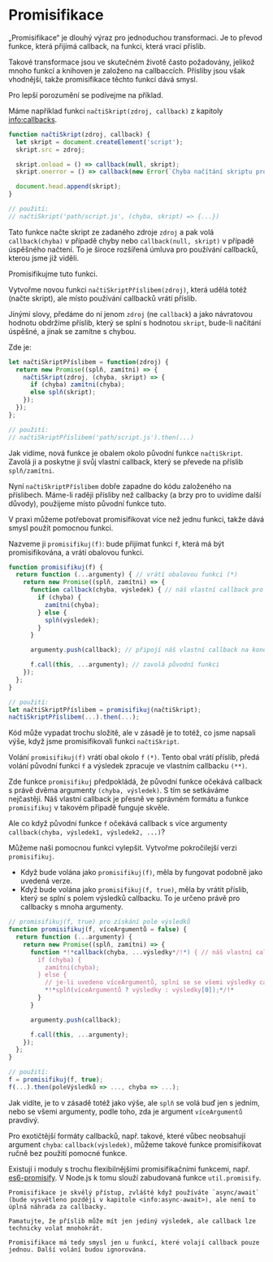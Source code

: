 # Promisifikace

„Promisifikace“ je dlouhý výraz pro jednoduchou transformaci. Je to převod funkce, která přijímá callback, na funkci, která vrací příslib.

Takové transformace jsou ve skutečném životě často požadovány, jelikož mnoho funkcí a knihoven je založeno na callbaccích. Přísliby jsou však vhodnější, takže promisifikace těchto funkcí dává smysl.

Pro lepší porozumění se podívejme na příklad.

Máme například funkci `načtiSkript(zdroj, callback)` z kapitoly <info:callbacks>.

```js run
function načtiSkript(zdroj, callback) {
  let skript = document.createElement('script');
  skript.src = zdroj;

  skript.onload = () => callback(null, skript);
  skript.onerror = () => callback(new Error(`Chyba načítání skriptu pro ${zdroj}`));

  document.head.append(skript);
}

// použití:
// načtiSkript('path/script.js', (chyba, skript) => {...})
```

Tato funkce načte skript ze zadaného zdroje `zdroj` a pak volá `callback(chyba)` v případě chyby nebo `callback(null, skript)` v případě úspěšného načtení. To je široce rozšířená úmluva pro používání callbacků, kterou jsme již viděli.

Promisifikujme tuto funkci.

Vytvořme novou funkci `načtiSkriptPříslibem(zdroj)`, která udělá totéž (načte skript), ale místo používání callbacků vrátí příslib.

Jinými slovy, předáme do ní jenom `zdroj` (ne `callback`) a jako návratovou hodnotu obdržíme příslib, který se splní s hodnotou `skript`, bude-li načítání úspěšné, a jinak se zamítne s chybou.

Zde je:
```js
let načtiSkriptPříslibem = function(zdroj) {
  return new Promise((splň, zamítni) => {
    načtiSkript(zdroj, (chyba, skript) => {
      if (chyba) zamítni(chyba);
      else splň(skript);
    });
  });
};

// použití:
// načtiSkriptPříslibem('path/script.js').then(...)
```

Jak vidíme, nová funkce je obalem okolo původní funkce `načtiSkript`. Zavolá ji a poskytne jí svůj vlastní callback, který se převede na příslib `splň/zamítni`.

Nyní `načtiSkriptPříslibem` dobře zapadne do kódu založeného na příslibech. Máme-li raději přísliby než callbacky (a brzy pro to uvidíme další důvody), použijeme místo původní funkce tuto.

V praxi můžeme potřebovat promisifikovat více než jednu funkci, takže dává smysl použít pomocnou funkci.

Nazveme ji `promisifikuj(f)`: bude přijímat funkci `f`, která má být promisifikována, a vrátí obalovou funkci.

```js
function promisifikuj(f) {
  return function (...argumenty) { // vrátí obalovou funkci (*)
    return new Promise((splň, zamítni) => {
      function callback(chyba, výsledek) { // náš vlastní callback pro f (**)
        if (chyba) {
          zamítni(chyba);
        } else {
          splň(výsledek);
        }
      }

      argumenty.push(callback); // připojí náš vlastní callback na konec argumentů funkce f

      f.call(this, ...argumenty); // zavolá původní funkci
    });
  };
}

// použití:
let načtiSkriptPříslibem = promisifikuj(načtiSkript);
načtiSkriptPříslibem(...).then(...);
```

Kód může vypadat trochu složitě, ale v zásadě je to totéž, co jsme napsali výše, když jsme promisifikovali funkci `načtiSkript`.

Volání `promisifikuj(f)` vrátí obal okolo `f` `(*)`. Tento obal vrátí příslib, předá volání původní funkci `f` a výsledek zpracuje ve vlastním callbacku `(**)`.

Zde funkce `promisifikuj` předpokládá, že původní funkce očekává callback s právě dvěma argumenty `(chyba, výsledek)`. S tím se setkáváme nejčastěji. Náš vlastní callback je přesně ve správném formátu a funkce `promisifikuj` v takovém případě funguje skvěle.

Ale co když původní funkce `f` očekává callback s více argumenty `callback(chyba, výsledek1, výsledek2, ...)`?

Můžeme naši pomocnou funkci vylepšit. Vytvořme pokročilejší verzi `promisifikuj`.

- Když bude volána jako `promisifikuj(f)`, měla by fungovat podobně jako uvedená verze.
- Když bude volána jako `promisifikuj(f, true)`, měla by vrátit příslib, který se splní s polem výsledků callbacku. To je určeno právě pro callbacky s mnoha argumenty.

```js
// promisifikuj(f, true) pro získání pole výsledků
function promisifikuj(f, víceArgumentů = false) {
  return function (...argumenty) {
    return new Promise((splň, zamítni) => {
      function *!*callback(chyba, ...výsledky*/!*) { // náš vlastní callback pro f
        if (chyba) {
          zamítni(chyba);
        } else {
          // je-li uvedeno víceArgumentů, splní se se všemi výsledky callbacku
          *!*splň(víceArgumentů ? výsledky : výsledky[0]);*/!*
        }
      }

      argumenty.push(callback);

      f.call(this, ...argumenty);
    });
  };
}

// použití:
f = promisifikuj(f, true);
f(...).then(poleVýsledků => ..., chyba => ...);
```

Jak vidíte, je to v zásadě totéž jako výše, ale `splň` se volá buď jen s jedním, nebo se všemi argumenty, podle toho, zda je argument `víceArgumentů` pravdivý.

Pro exotičtější formáty callbacků, např. takové, které vůbec neobsahují argument `chyba`: `callback(výsledek)`, můžeme takové funkce promisifikovat ručně bez použití pomocné funkce.

Existují i moduly s trochu flexibilnějšími promisifikačními funkcemi, např. [es6-promisify](https://github.com/digitaldesignlabs/es6-promisify). V Node.js k tomu slouží zabudovaná funkce `util.promisify`.

```smart
Promisifikace je skvělý přístup, zvláště když používáte `async/await` (bude vysvětleno později v kapitole <info:async-await>), ale není to úplná náhrada za callbacky.

Pamatujte, že příslib může mít jen jediný výsledek, ale callback lze technicky volat mnohokrát.

Promisifikace má tedy smysl jen u funkcí, které volají callback pouze jednou. Další volání budou ignorována.
```
